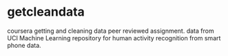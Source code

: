 # getcleandata
coursera getting and cleaning data peer reviewed assignment.  data from UCI Machine Learning repository for human activity recognition from smart phone data.
